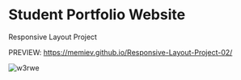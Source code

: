 # Student Portfolio Website

 Responsive Layout Project
 
 PREVIEW: https://memiev.github.io/Responsive-Layout-Project-02/

![w3rwe](https://user-images.githubusercontent.com/60774707/118361592-d3e94700-b594-11eb-934b-c99c4772b0bc.jpg)
